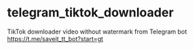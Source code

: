 # telegram_tiktok_downloader
TikTok downloader video without watermark from Telegram bot https://t.me/saveit_tt_bot?start=gt
